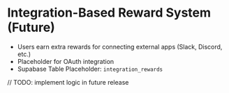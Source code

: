# Integration-Based Reward System (Future)

- Users earn extra rewards for connecting external apps (Slack, Discord, etc.)
- Placeholder for OAuth integration
- Supabase Table Placeholder: `integration_rewards`

// TODO: implement logic in future release
